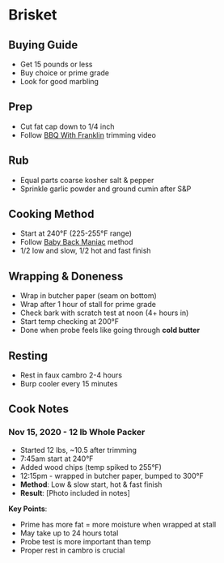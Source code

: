 # Brisket

## Buying Guide
* Get 15 pounds or less
* Buy choice or prime grade
* Look for good marbling

## Prep
* Cut fat cap down to 1/4 inch
* Follow [BBQ With Franklin](https://www.youtube.com/watch?v=VmTzdMHu5KU) trimming video

## Rub
* Equal parts coarse kosher salt & pepper
* Sprinkle garlic powder and ground cumin after S&P

## Cooking Method
* Start at 240°F (225-255°F range)
* Follow [Baby Back Maniac](https://www.youtube.com/watch?v=nCP_ZPhuR9I) method
* 1/2 low and slow, 1/2 hot and fast finish

## Wrapping & Doneness
* Wrap in butcher paper (seam on bottom)
* Wrap after 1 hour of stall for prime grade
* Check bark with scratch test at noon (4+ hours in)
* Start temp checking at 200°F
* Done when probe feels like going through **cold butter**

## Resting
* Rest in faux cambro 2-4 hours
* Burp cooler every 15 minutes

## Cook Notes

### Nov 15, 2020 - 12 lb Whole Packer
* Started 12 lbs, ~10.5 after trimming
* 7:45am start at 240°F
* Added wood chips (temp spiked to 255°F)
* 12:15pm - wrapped in butcher paper, bumped to 300°F
* **Method**: Low & slow start, hot & fast finish
* **Result**: [Photo included in notes]

**Key Points**:
* Prime has more fat = more moisture when wrapped at stall
* May take up to 24 hours total
* Probe test is more important than temp
* Proper rest in cambro is crucial